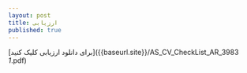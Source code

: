```yaml
---
layout: post
title: ارزیابی
published: true
---
```

[برای دانلود ارزیابی کلیک کنید]({{baseurl.site}}/AS_CV_CheckList_AR_3983 _1_.pdf)
